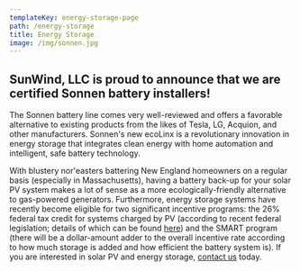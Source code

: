 ```yaml
---
templateKey: energy-storage-page
path: /energy-storage
title: Energy Storage
image: /img/sonnen.jpg
---
```

<!--StartFragment-->

## **SunWind, LLC is proud to announce that we are certified Sonnen battery installers!**



The Sonnen battery line comes very well-reviewed and offers a favorable alternative to existing products from the likes of Tesla, LG, Acquion, and other manufacturers. Sonnen's new ecoLinx is a revolutionary innovation in energy storage that integrates clean energy with home automation and intelligent, safe battery technology.

With blustery nor'easters battering New England homeowners on a regular basis (especially in Massachusetts), having a battery back-up for your solar PV system makes a lot of sense as a more ecologically-friendly alternative to gas-powered generators. Furthermore, energy storage systems have recently become eligible for two significant incentive programs: the 26% federal tax credit for systems charged by PV (according to recent federal legislation; details of which can be found [here](https://www.nrel.gov/docs/fy18osti/70384.pdf)) and the SMART program (there will be a dollar-amount adder to the overall incentive rate according to how much storage is added and how efficient the battery system is). If you are interested in solar PV and energy storage, [contact us](http://www.sunwindllc.com/contact/) today.

<!--EndFragment-->